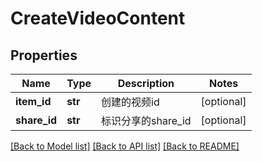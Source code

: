 # CreateVideoContent

## Properties
Name | Type | Description | Notes
------------ | ------------- | ------------- | -------------
**item_id** | **str** | 创建的视频id | [optional] 
**share_id** | **str** | 标识分享的share_id | [optional] 

[[Back to Model list]](../README.md#documentation-for-models) [[Back to API list]](../README.md#documentation-for-api-endpoints) [[Back to README]](../README.md)

